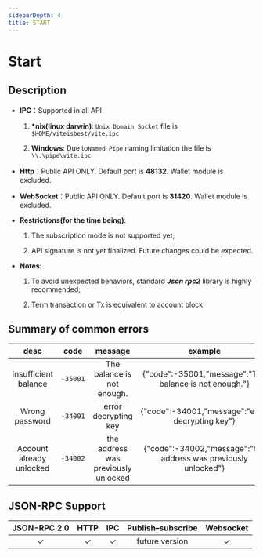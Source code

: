 ```yaml
---
sidebarDepth: 4
title: START
---
```

# Start

## Description

* **IPC**：Supported in all API
    
    1. **\*nix(linux darwin)**: `Unix Domain Socket` file is `$HOME/viteisbest/vite.ipc`
    
    2. **Windows**: Due to`Named Pipe` naming limitation the file is `\\.\pipe\vite.ipc`

* **Http**：Public API ONLY. Default port is **48132**. Wallet module is excluded.

* **WebSocket**：Public API ONLY. Default port is **31420**. Wallet module is excluded.

* **Restrictions(for the time being)**:
    
    1. The subscription mode is not supported yet;
    
    2. API signature is not yet finalized. Future changes could be expected.

* **Notes**:
    
    1. To avoid unexpected behaviors, standard ***Json rpc2*** library is highly recommended;
    
    2. Term transaction or Tx is equivalent to account block.

## Summary of common errors

|           desc           |   code   |               message               |                             example                             |
|:------------------------:|:--------:|:-----------------------------------:|:---------------------------------------------------------------:|
|   Insufficient balance   | `-35001` |     The balance is not enough.      |     {"code":-35001,"message":"The balance is not enough."}      |
|      Wrong password      | `-34001` |        error decrypting key         |        {"code":-34001,"message":"error decrypting key"}         |
| Account already unlocked | `-34002` | the address was previously unlocked | {"code":-34002,"message":"the address was previously unlocked"} |

## JSON-RPC Support

| JSON-RPC 2.0 |   HTTP   |   IPC    | Publish–subscribe | Websocket |
|:------------:|:--------:|:--------:|:-----------------:|:---------:|
|   &#x2713;   | &#x2713; | &#x2713; |  future version   | &#x2713;  |